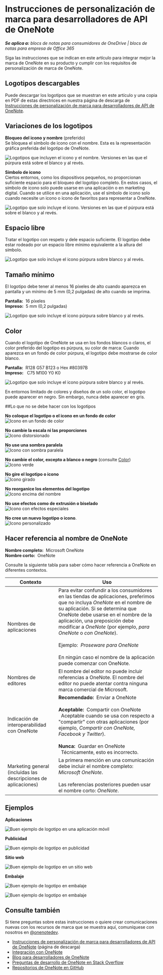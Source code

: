 # <a name="branding-guidelines-for-onenote-api-developers"></a>Instrucciones de personalización de marca para desarrolladores de API de OneNote 
 
*__Se aplica a:__ blocs de notas para consumidores de OneDrive | blocs de notas para empresa de Office 365*

Siga las instrucciones que se indican en este artículo para integrar mejor la marca de OneNote en su producto y cumplir con los requisitos de personalización de marca de OneNote.

<a name="download-logos"></a>
## <a name="downloadable-logos"></a>Logotipos descargables
Puede descargar los logotipos que se muestran en este artículo y una copia en PDF de estas directrices en nuestra página de descarga de [Instrucciones de personalización de marca para desarrolladores de API de OneNote](https://www.microsoft.com/download/details.aspx?id=42977).

<a name="variations"></a>
## <a name="logo-variations"></a>Variaciones de los logotipos

**Bloqueo del icono y nombre** (preferido)  
Se bloquea el símbolo de icono con el nombre. Esta es la representación gráfica preferida del logotipo de OneNote.

  ![Logotipos que incluyen el icono y el nombre. Versiones en las que el púrpura está sobre el blanco y al revés.](images/OneNoteLogoBGs.png)

**Símbolo de icono**  
Ciertos entornos, como los dispositivos pequeños, no proporcionan suficiente espacio para el bloqueo del logotipo completo. En estos casos, el símbolo de icono solo puede usarse en una aplicación o en marketing digital. Cuando se utilice en una aplicación, use el símbolo de icono solo cuando necesite un icono o icono de favoritos para representar a OneNote.

  ![Logotipo que solo incluye el icono.  Versiones en las que el púrpura está sobre el blanco y al revés.](images/OneNoteLogoIcon.png)

<a name="spacing"></a>
## <a name="clear-space"></a>Espacio libre 
Tratar el logotipo con respeto y dele espacio suficiente. El logotipo debe estar rodeado por un espacio libre mínimo equivalente a la altura del símbolo.

  ![Logotipo que solo incluye el icono púrpura sobre blanco y al revés.](images/OneNoteLogoClearSpace.png)


<a name="size"></a>
## <a name="minimum-size"></a>Tamaño mínimo 
El logotipo debe tener al menos 16 píxeles de alto cuando aparezca en pantalla y un mínimo de 5 mm (0,2 pulgadas) de alto cuando se imprima.

**Pantalla:**&nbsp;&nbsp;16 píxeles  
**Impreso:**&nbsp;&nbsp;5 mm (0,2 pulgadas) 

  ![Logotipo que solo incluye el icono púrpura sobre blanco y al revés.](images/OneNoteLogoMinSize.png)


<a name="color"></a>
## <a name="color"></a>Color
Cuando el logotipo de OneNote se usa en los fondos blancos o claros, el color preferido del logotipo es púrpura, su color de marca: Cuando aparezca en un fondo de color púrpura, el logotipo debe mostrarse de color blanco.

**Pantalla:**&nbsp;&nbsp;R128 G57 B123 o Hex #80397B  
**Impreso:**&nbsp;&nbsp; C75 M100 Y0 K0 

  ![Logotipo que solo incluye el icono púrpura sobre blanco y al revés.](images/OneNoteLogoBGs.png)
 
En entornos limitado de colores y diseños de un solo color, el logotipo puede aparecer en negro. Sin embargo, nunca debe aparecer en gris.
<!--or white?-->

<a name="do-nots"></a>
##Lo que no se debe hacer con los logotipos

**No coloque el logotipo o el icono en un fondo de color**  
![Icono en un fondo de color](images/OneNoteLogoDonts1.png)

**No cambie la escala ni las proporciones**    
![Icono distorsionado](images/OneNoteLogoDonts2.png)

**No use una sombra paralela**  
![Icono con sombra paralela](images/OneNoteLogoDonts3.png)

**No cambie el color, excepto a blanco o negro** (consulte [Color](#color))  
![Icono verde](images/OneNoteLogoDonts4.png) 

**No gire el logotipo o icono**   
![Icono girado](images/OneNoteLogoDonts5.png)

**No reorganice los elementos del logotipo**  
![Icono encima del nombre](images/OneNoteLogoDonts6.png)

**No use efectos como de extrusión o biselado**  
![Icono con efectos especiales](images/OneNoteLogoDonts7.png)

**No cree un nuevo logotipo o icono**.  
![Icono personalizado](images/OneNoteLogoDonts8.png)
 
<a name="name"></a>
## <a name="referencing-the-onenote-name"></a>Hacer referencia al nombre de OneNote

**Nombre completo:**&nbsp;&nbsp;Microsoft OneNote  
**Nombre corto:**&nbsp;&nbsp;OneNote
 
Consulte la siguiente tabla para saber cómo hacer referencia a OneNote en diferentes contextos.

| Contexto | Uso |
|------|------|
| Nombres de aplicaciones | Para evitar confundir a los consumidores en las tiendas de aplicaciones, preferimos que no incluya *OneNote* en el nombre de su aplicación. Si se determina que OneNote debe usarse en el nombre de la aplicación, una preposición debe modificar a *OneNote* (por ejemplo, *para OneNote* o *con OneNote*).<br /><br />Ejemplo:&nbsp;&nbsp;*Proseware para OneNote*<br /><br />En ningún caso el nombre de la aplicación puede comenzar con OneNote.
| Nombres de editores | El nombre del editor no puede incluir referencias a OneNote. El nombre del editor no puede atentar contra ninguna marca comercial de Microsoft. |
| Indicación de interoperabilidad con OneNote | **Recomendado:**&nbsp;&nbsp;Enviar a OneNote<br /><br />**Aceptable:**&nbsp;&nbsp;Compartir con OneNote<br />&nbsp;&nbsp;Aceptable cuando se usa con respecto a "compartir" con otras aplicaciones (por ejemplo, *Compartir con OneNote, Facebook y Twitter*).<br /><br />**Nunca:**&nbsp;&nbsp;Guardar en OneNote<br />&nbsp;&nbsp;Técnicamente, esto es incorrecto. |
| Marketing general (incluidas las descripciones de aplicaciones) | La primera mención en una comunicación debe incluir el nombre completo: *Microsoft OneNote*.<br /><br />Las referencias posteriores pueden usar el nombre corto: *OneNote*.
 
<a name="examples"></a>
## <a name="examples"></a>Ejemplos

**Aplicaciones**

![Buen ejemplo de logotipo en una aplicación móvil](images/OneNoteUsageApps.png)


**Publicidad**

![Buen ejemplo de logotipo en publicidad](images/OneNoteUsageAdvertising.jpg)


**Sitio web**

![Buen ejemplo de logotipo en un sitio web](images/OneNoteUsageWebsite.png)


**Embalaje**

![Buen ejemplo de logotipo en embalaje](images/OneNoteUsagePackaging1.png)

![Buen ejemplo de logotipo en embalaje](images/OneNoteUsagePackaging2.png)


## <a name="see-also"></a>Consulte también
Si tiene preguntas sobre estas instrucciones o quiere crear comunicaciones nuevas con los recursos de marca que se muestra aquí, comuníquese con nosotros en [@onenotedev](http://twitter.com/onenotedev).

- [Instrucciones de personalización de marca para desarrolladores de API de OneNote](https://www.microsoft.com/download/details.aspx?id=42977) (página de descarga)
- [Integración con OneNote](integrate_with_onenote.md)
- [Blog para desarrolladores de OneNote](http://go.microsoft.com/fwlink/?LinkID=390183)
- [Preguntas de desarrollo de OneNote en Stack Overflow](http://go.microsoft.com/fwlink/?LinkID=390182)
- [Repositorios de OneNote en GitHub](http://go.microsoft.com/fwlink/?LinkID=390178)  


